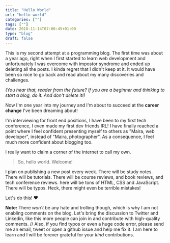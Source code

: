 ```yaml
---
title: "Hello World"
url: "hello-world"
categories: [""]
tags: [""]
date: 2018-11-14T07:00:45+01:00
type: "blog"
draft: false
---
```


<!-- Cat: Life, Web Development, Tech and Career -->
<!-- Tag: html, css, javascript, git, react, vue, ssg -->

This is my second attempt at a programming blog. The first time was about a year ago, right when I first started to learn web development and unfortunately I was overcome with impostor syndrome and ended up deleting all the posts. I kinda regret that I didn't keep at it. It would have been so nice to go back and read about my many discoveries and challenges.

_(You hear that, reader from the future? If you are a beginner and thinking to start a blog, do it. And don't delete it!)_

Now I'm one year into my journey and I'm about to succeed at the **career change** I've been dreaming about!

I'm interviewing for front end positions, I have been to my first tech conference, I even made my first dev friends IRL! I have finally reached a point where I feel confident presenting myself to others as "Maira, web developer", instead of "Maira, photographer". As a consequence, I feel much more confident about blogging too.

I really want to claim a corner of the internet to call my own.

> So, hello world. Welcome!

I plan on publishing a new post every week. There will be study notes. There will be tutorials. There will be course reviews, and book reviews, and tech conference reviews. here will be tons of HTML, CSS and JavaScript. There will be typos. Heck, there might even be terrible mistakes!

Let's do this! ❤

**Note:** There _won't_ be any hate and trolling though, which is why I am not enabling comments on the blog. Let's bring the discussion to Twitter and Linkedin, like this more people can join in and contribute with high-quality comments. // Also, if you find typos or even a huge code error, please send me an email, tweet or open a github issue and help me fix it. I am here to learn and I will be forever grateful for your _kind_ contributions.